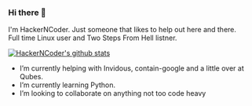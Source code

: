 ### Hi there 👋
I'm HackerNCoder. Just someone that likes to help out here and there.  
Full time Linux user and Two Steps From Hell listner.


[![HackerNCoder's github stats](https://github-readme-stats.vercel.app/api?username=hackerncoder&theme=dark&show_icons=true)](https://github.com/anuraghazra/github-readme-stats)


- I’m currently helping with Invidous, contain-google and a little over at Qubes.
- I’m currently learning Python.
- I’m looking to collaborate on anything not too code heavy
